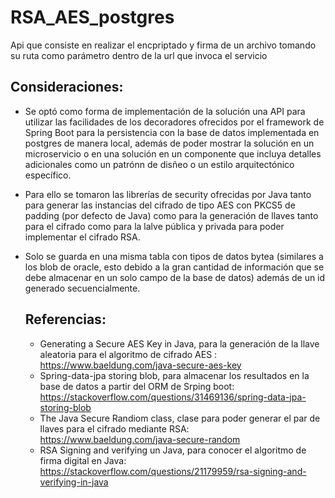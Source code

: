 # RSA_AES_postgres

Api que consiste en realizar el encpriptado y firma de un archivo tomando su ruta como parámetro dentro de la url que invoca el servicio

## Consideraciones:
- Se optó como forma de implementación de la solución una API para utilizar las facilidades de los decoradores ofrecidos por el framework de Spring Boot para la persistencia con la base de datos implementada en postgres de manera local, además de poder mostrar la solución en un microservicio o en una solución en un componente que incluya detalles adicionales como un patrónn de disñeo o un estilo arquitectónico específico.
- Para ello se tomaron las librerías de security ofrecidas por Java tanto para generar las instancias del cifrado de tipo AES con PKCS5 de padding (por defecto de Java) como para la generación de llaves tanto para el cifrado como para la lalve pública y privada para poder implementar el cifrado RSA.
- Solo se guarda en una misma tabla con tipos de datos bytea (similares a los blob de oracle, esto debido a la gran cantidad de información que se debe almacenar en un solo campo de la base de datos) además de un id generado secuencialmente.

  ## Referencias:
  - Generating a Secure AES Key in Java, para la generación de la llave aleatoria para el algoritmo de cifrado AES : https://www.baeldung.com/java-secure-aes-key
  - Spring-data-jpa storing blob, para almacenar los resultados en la base de datos a partir del ORM de Srping boot: https://stackoverflow.com/questions/31469136/spring-data-jpa-storing-blob
  - The Java Secure Randiom class, clase para poder generar el par de llaves para el cifrado mediante RSA: https://www.baeldung.com/java-secure-random
  - RSA Signing and verifying un Java, para conocer el algoritmo de firma digital en Java: https://stackoverflow.com/questions/21179959/rsa-signing-and-verifying-in-java
